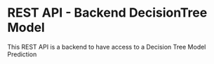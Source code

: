 # REST API - Backend DecisionTree Model

This REST API is a backend to have access to a Decision Tree Model Prediction
